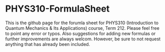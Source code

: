 # PHYS310-FormulaSheet
This is the github page for the forumla sheet for PHYS310 (Introduction to Quantum Mechanics & Its Applications) course, Term 212. Please feel free to point any error or typos. Also suggestions for adding new formulas or further improvements are always welcom. However, be sure to not request anything that has already been included.
